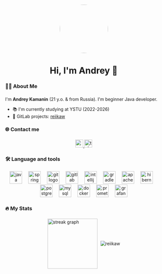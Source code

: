 <div align="center">
    <img style="border-radius: 50%" height="155" src="https://media0.giphy.com/media/v1.Y2lkPTc5MGI3NjExYXprMzc0YWV4aGMxeHM2cmljOGwyeWhsNHI2enp1b2oyNGtkcnppbyZlcD12MV9pbnRlcm5hbF9naWZfYnlfaWQmY3Q9Zw/3oKIPnAiaMCws8nOsE/giphy.gif" />
</div>

###

<h1 align="center">Hi, I'm Andrey 👋</h1>

###

<h3 align="left">👩‍💻 About Me</h3>

###

I'm **Andrey Kamanin** (21 y.o. & from Russia). I'm beginner Java developer.
- 📚 I'm currently studying at YSTU (2022-2026)
- 🦊 GitLab projects: [reiikaw](https://gitlab.com/users/Biwaby/groups)

###

<h3 align="left">🌐 Contact me</h3>

###

<div align="center">
  <a href="mailto:kamandrey88@gmail.com" target="_blank">
    <img src="https://img.shields.io/static/v1?message=Mail&logo=gmail&label=&color=D14836&logoColor=white&labelColor=&style=for-the-badge" height="25" alt="gmail logo"  />
  </a>
  <a href="https://t.me/reiikaw" target="_blank">
    <img src="https://img.shields.io/static/v1?message=Telegram&logo=telegram&label=&color=2CA5E0&logoColor=white&labelColor=&style=for-the-badge" height="25" alt="telegram logo"  />
  </a>
</div>

###

<h3 align="left">🛠 Language and tools</h3>

###

<div align="center">
  <img src="https://cdn.jsdelivr.net/gh/devicons/devicon/icons/java/java-original.svg" height="40" alt="java logo"  />
  <img width="12" />
  <img src="https://cdn.jsdelivr.net/gh/devicons/devicon/icons/spring/spring-original.svg" height="40" alt="spring logo"  />
  <img width="12" />
  <img src="https://cdn.jsdelivr.net/gh/devicons/devicon/icons/git/git-original.svg" height="40" alt="git logo"  />
  <img width="12" />
  <img src="https://cdn.jsdelivr.net/gh/devicons/devicon/icons/gitlab/gitlab-original.svg" height="40" alt="gitlab logo"  />
  <img width="12" />
  <img src="https://cdn.jsdelivr.net/gh/devicons/devicon/icons/intellij/intellij-original.svg" height="40" alt="intellij logo"  />
  <img width="12" />
  <img src="https://cdn.jsdelivr.net/gh/devicons/devicon/icons/gradle/gradle-original.svg" height="40" alt="gradle logo"  />
  <img width="12" />
  <img src="https://cdn.simpleicons.org/apachemaven/C71A36" height="40" alt="apachemaven logo"  />
  <img width="12" />
  <img src="https://cdn.simpleicons.org/hibernate/59666C" height="40" alt="hibernate logo"  />
  <img width="12" />
  <img src="https://cdn.jsdelivr.net/gh/devicons/devicon/icons/postgresql/postgresql-original.svg" height="40" alt="postgresql logo"  />
  <img width="12" />
  <img src="https://cdn.jsdelivr.net/gh/devicons/devicon/icons/mysql/mysql-original.svg" height="40" alt="mysql logo"  />
  <img width="12" />
  <img src="https://cdn.jsdelivr.net/gh/devicons/devicon/icons/docker/docker-plain-wordmark.svg" height="40" alt="docker logo"  />
  <img width="12" />
  <img src="https://cdn.jsdelivr.net/gh/devicons/devicon/icons/prometheus/prometheus-original.svg" height="40" alt="prometheus logo"  />
  <img width="12" />
  <img src="https://cdn.jsdelivr.net/gh/devicons/devicon/icons/grafana/grafana-original.svg" height="40" alt="grafana logo"  />
</div>

###

<h3 align="left">🔥 My Stats</h3>

###

<div style="display: flex; gap: 10px; flex-wrap: wrap; justify-content: center; align-items: center;">
  <img src="https://streak-stats.demolab.com?user=reiikaw&locale=en&mode=daily&theme=dark&hide_border=false&border_radius=5&order=3" height="160" alt="streak graph"  />

  <img src="https://github-readme-stats.vercel.app/api/top-langs?username=reiikaw&show_icons=true&locale=en&layout=compact" alt="reiikaw" />
</div>
